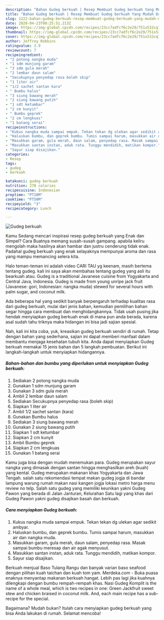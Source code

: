 ```yaml
---
description: "Bahan Gudeg berkuah | Resep Membuat Gudeg berkuah Yang Mudah Dan Praktis"
title: "Bahan Gudeg berkuah | Resep Membuat Gudeg berkuah Yang Mudah Dan Praktis"
slug: 1222-bahan-gudeg-berkuah-resep-membuat-gudeg-berkuah-yang-mudah-dan-praktis
date: 2020-04-23T00:25:51.213Z
image: https://img-global.cpcdn.com/recipes/23cc7adfcf6c2e29/751x532cq70/gudeg-berkuah-foto-resep-utama.jpg
thumbnail: https://img-global.cpcdn.com/recipes/23cc7adfcf6c2e29/751x532cq70/gudeg-berkuah-foto-resep-utama.jpg
cover: https://img-global.cpcdn.com/recipes/23cc7adfcf6c2e29/751x532cq70/gudeg-berkuah-foto-resep-utama.jpg
author: Jeffrey Robbins
ratingvalue: 3.9
reviewcount: 7
recipeingredient:
- "2 potong nangka muda"
- "1 sdm munjung garam"
- "3 sdm gula merah"
- "2 lembar daun salam"
- "Secukupnya penyedap rasa boleh skip"
- "1 liter air"
- "1/2 sachet santan kara"
- " Bumbu halus"
- "3 siung bawang merah"
- "2 siung bawang putih"
- "1 sdt ketumbar"
- "2 cm kunyit"
- " Bumbu geprek"
- "2 cm lengkuas"
- "1 batang serai"
recipeinstructions:
- "Kukus nangka muda sampai empuk. Tekan tekan dg ulekan agar sedikit ambyar."
- "Haluskan bumbu, dan geprek bumbu. Tumis sampai harum, masukkan air dan nangka muda."
- "Masukkan garam, gula merah, daun salam, penyedap rasa. Masak sampai bumbu meresap dan air agak menyusut."
- "Masukkan santan instan, aduk rata. Tunggu mendidih, matikan kompor."
- "Sayur siap disajikan."
categories:
- Resep
tags:
- gudeg
- berkuah

katakunci: gudeg berkuah 
nutrition: 278 calories
recipecuisine: Indonesian
preptime: "PT10M"
cooktime: "PT50M"
recipeyield: "3"
recipecategory: Lunch

---
```



![Gudeg berkuah](https://img-global.cpcdn.com/recipes/23cc7adfcf6c2e29/751x532cq70/gudeg-berkuah-foto-resep-utama.jpg)

Kamu Sedang mencari inspirasi resep gudeg berkuah yang Enak dan Simpel? Cara Buatnya memang susah-susah gampang. apabila keliru mengolah maka hasilnya akan hambar dan justru cenderung tidak enak. Padahal gudeg berkuah yang enak selayaknya mempunyai aroma dan rasa yang mampu memancing selera kita.

Halo teman-teman ini adalah video CARI TAU yg keenam, masih bertema tentang gudeg. kali ini saya akan membahas tentang gudeg yang asli itu bearkuah atau. Gudeg is a traditional Javanese cuisine from Yogyakarta and Central Java, Indonesia. Gudeg is made from young unripe jack fruit (Javanese: gori, Indonesian: nangka muda) stewed for several hours with palm sugar, and coconut milk.

Ada beberapa hal yang sedikit banyak berpengaruh terhadap kualitas rasa dari gudeg berkuah, mulai dari jenis bahan, kemudian pemilihan bahan segar hingga cara membuat dan menghidangkannya. Tidak usah pusing jika hendak menyiapkan gudeg berkuah enak di mana pun anda berada, karena asal sudah tahu triknya maka hidangan ini bisa jadi sajian spesial.


Nah, kali ini kita coba, yuk, kreasikan gudeg berkuah sendiri di rumah. Tetap dengan bahan yang sederhana, sajian ini dapat memberi manfaat dalam membantu menjaga kesehatan tubuh kita. Anda dapat menyiapkan Gudeg berkuah memakai 15 jenis bahan dan 5 langkah pembuatan. Berikut ini langkah-langkah untuk menyiapkan hidangannya.

<!--inarticleads1-->

##### Bahan-bahan dan bumbu yang diperlukan untuk menyiapkan Gudeg berkuah:

1. Sediakan 2 potong nangka muda
1. Gunakan 1 sdm munjung garam
1. Gunakan 3 sdm gula merah
1. Ambil 2 lembar daun salam
1. Sediakan Secukupnya penyedap rasa (boleh skip)
1. Siapkan 1 liter air
1. Ambil 1/2 sachet santan (kara)
1. Gunakan  Bumbu halus
1. Sediakan 3 siung bawang merah
1. Gunakan 2 siung bawang putih
1. Siapkan 1 sdt ketumbar
1. Siapkan 2 cm kunyit
1. Ambil  Bumbu geprek
1. Siapkan 2 cm lengkuas
1. Gunakan 1 batang serai


Kamu juga bisa dengan mudah menemukan para. Gudeg merupakan sayur nangka yang dimasak dengan santan hingga menghasilkan areh (kuah) yang kental. Gudeg merupakan makanan khas Yogyakarta dan Jawa Tengah. salah satu rekomendasi tempat makan gudeg jogja di bandar lampung warung rumah makan nasi kangen jogja lokasi metro harga menu review no telp. Salah satu gudeg yang memiliki keunikan yakni Gudeg Pawon yang berada di Jalan Janturan, Kelurahan Satu lagi yang khas dari Gudeg Pawon yakni gudeg disajikan basah dan berkuah. 

<!--inarticleads2-->

##### Cara menyiapkan Gudeg berkuah:

1. Kukus nangka muda sampai empuk. Tekan tekan dg ulekan agar sedikit ambyar.
1. Haluskan bumbu, dan geprek bumbu. Tumis sampai harum, masukkan air dan nangka muda.
1. Masukkan garam, gula merah, daun salam, penyedap rasa. Masak sampai bumbu meresap dan air agak menyusut.
1. Masukkan santan instan, aduk rata. Tunggu mendidih, matikan kompor.
1. Sayur siap disajikan.


Berkuah menjual Baso Tulang Rangu dan banyak varian baso seafood dengan pilihan kuah taichan dan kuah tom yam. Merdeka.com - Buka puasa enaknya menyantap makanan berkuah hangat. Lebih pas lagi jika kuahnya dilengkapi dengan bumbu rempah-rempah khas. Nasi Gudeg Komplit is the name of a whole meal, which is two recipes in one: Green Jackfruit sweet stew and chicken braised in coconut milk. And, each main recipe has a sub-recipe for the special. 

Bagaimana? Mudah bukan? Itulah cara menyiapkan gudeg berkuah yang bisa Anda lakukan di rumah. Selamat mencoba!
